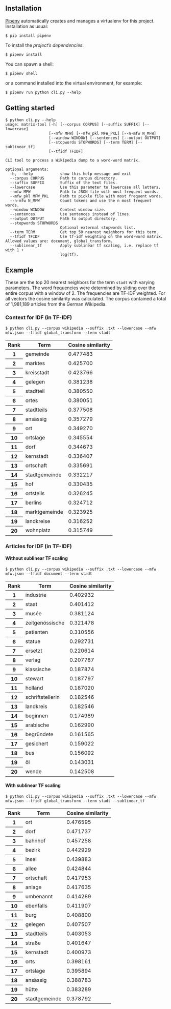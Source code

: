 ## Installation
[Pipenv](https://pipenv.readthedocs.io/en/latest/) automatically creates and manages a virtualenv for this project. Installation as usual:

```
$ pip install pipenv
```

To install the _project’s dependencies_:

```
$ pipenv install
```

You can spawn a shell:

```
$ pipenv shell
```

or a command installed into the virtual environment, for example:

```
$ pipenv run python cli.py --help
```


## Getting started

```
$ python cli.py --help
usage: matrix-tool [-h] [--corpus CORPUS] [--suffix SUFFIX] [--lowercase]
                   [--mfw MFW] [--mfw_pkl MFW_PKL] [--n-mfw N_MFW]
                   [--window WINDOW] [--sentences] [--output OUTPUT]
                   [--stopwords STOPWORDS] [--term TERM] [--sublinear_tf]
                   [--tfidf TFIDF]

CLI tool to process a Wikipedia dump to a word-word matrix.

optional arguments:
  -h, --help            show this help message and exit
  --corpus CORPUS       Path to corpus directory.
  --suffix SUFFIX       Suffix of the text files.
  --lowercase           Use this parameter to lowercase all letters.
  --mfw MFW             Path to JSON file with most frequent words.
  --mfw_pkl MFW_PKL     Path to pickle file with most frequent words.
  --n-mfw N_MFW         Count tokens and use the n most frequent words.
  --window WINDOW       Context window size.
  --sentences           Use sentences instead of lines.
  --output OUTPUT       Path to output directory.
  --stopwords STOPWORDS
                        Optional external stopwords list.
  --term TERM           Get top 50 nearest neighbors for this term.
  --tfidf TFIDF         Use tf-idf weighting on the word-word matrix. Allowed values are: document, global_transform.
  --sublinear_tf        Apply sublinear tf scaling, i.e. replace tf with 1 +
                        log(tf).
```

## Example
These are the top 20 nearest neighbors for the term `stadt` with varying parameters. The word frequencies were determined by sliding over the entire corpus with a window of 2. The frequencies are TF-IDF weighted. For all vectors the cosine similarity was calculated. The corpus contained a total of 1,981,189 articles from the German Wikipedia.

### Context for IDF (in TF-IDF)

```
$ python cli.py --corpus wikipedia --suffix .txt --lowercase --mfw mfw.json --tfidf global_transform --term stadt
```

<table>
  <thead>
    <tr>
      <th>Rank</th>
      <th>Term</th>
      <th>Cosine similarity</th>
    </tr>
  </thead>
  <tbody>
    <tr>
      <th>1</th>
      <td>gemeinde</td>
      <td>0.477483</td>
    </tr>
    <tr>
      <th>2</th>
      <td>marktes</td>
      <td>0.425700</td>
    </tr>
    <tr>
      <th>3</th>
      <td>kreisstadt</td>
      <td>0.423766</td>
    </tr>
    <tr>
      <th>4</th>
      <td>gelegen</td>
      <td>0.381238</td>
    </tr>
    <tr>
      <th>5</th>
      <td>stadtteil</td>
      <td>0.380550</td>
    </tr>
    <tr>
      <th>6</th>
      <td>ortes</td>
      <td>0.380051</td>
    </tr>
    <tr>
      <th>7</th>
      <td>stadtteils</td>
      <td>0.377508</td>
    </tr>
    <tr>
      <th>8</th>
      <td>ansässig</td>
      <td>0.357279</td>
    </tr>
    <tr>
      <th>9</th>
      <td>ort</td>
      <td>0.349270</td>
    </tr>
    <tr>
      <th>10</th>
      <td>ortslage</td>
      <td>0.345554</td>
    </tr>
    <tr>
      <th>11</th>
      <td>dorf</td>
      <td>0.344673</td>
    </tr>
    <tr>
      <th>12</th>
      <td>kernstadt</td>
      <td>0.336407</td>
    </tr>
    <tr>
      <th>13</th>
      <td>ortschaft</td>
      <td>0.335691</td>
    </tr>
    <tr>
      <th>14</th>
      <td>stadtgemeinde</td>
      <td>0.332217</td>
    </tr>
    <tr>
      <th>15</th>
      <td>hof</td>
      <td>0.330435</td>
    </tr>
    <tr>
      <th>16</th>
      <td>ortsteils</td>
      <td>0.326245</td>
    </tr>
    <tr>
      <th>17</th>
      <td>berlins</td>
      <td>0.324712</td>
    </tr>
    <tr>
      <th>18</th>
      <td>marktgemeinde</td>
      <td>0.323925</td>
    </tr>
    <tr>
      <th>19</th>
      <td>landkreise</td>
      <td>0.316252</td>
    </tr>
    <tr>
      <th>20</th>
      <td>wohnplatz</td>
      <td>0.315749</td>
    </tr>
  </tbody>
</table>


### Articles for IDF (in TF-IDF)
#### Without sublinear TF scaling

```
$ python cli.py --corpus wikipedia --suffix .txt --lowercase --mfw mfw.json --tfidf document --term stadt
```

<table>
  <thead>
    <tr>
      <th>Rank</th>
      <th>Term</th>
      <th>Cosine similarity</th>
    </tr>
  </thead>
  <tbody>
    <tr>
      <th>1</th>
      <td>industrie</td>
      <td>0.402932</td>
    </tr>
    <tr>
      <th>2</th>
      <td>staat</td>
      <td>0.401412</td>
    </tr>
    <tr>
      <th>3</th>
      <td>musée</td>
      <td>0.381124</td>
    </tr>
    <tr>
      <th>4</th>
      <td>zeitgenössische</td>
      <td>0.321478</td>
    </tr>
    <tr>
      <th>5</th>
      <td>patienten</td>
      <td>0.310556</td>
    </tr>
    <tr>
      <th>6</th>
      <td>statue</td>
      <td>0.292731</td>
    </tr>
    <tr>
      <th>7</th>
      <td>ersetzt</td>
      <td>0.220614</td>
    </tr>
    <tr>
      <th>8</th>
      <td>verlag</td>
      <td>0.207787</td>
    </tr>
    <tr>
      <th>9</th>
      <td>klassische</td>
      <td>0.187874</td>
    </tr>
    <tr>
      <th>10</th>
      <td>stewart</td>
      <td>0.187797</td>
    </tr>
    <tr>
      <th>11</th>
      <td>holland</td>
      <td>0.187020</td>
    </tr>
    <tr>
      <th>12</th>
      <td>schriftstellerin</td>
      <td>0.182546</td>
    </tr>
    <tr>
      <th>13</th>
      <td>landkreis</td>
      <td>0.182546</td>
    </tr>
    <tr>
      <th>14</th>
      <td>beginnen</td>
      <td>0.174989</td>
    </tr>
    <tr>
      <th>15</th>
      <td>arabische</td>
      <td>0.162990</td>
    </tr>
    <tr>
      <th>16</th>
      <td>begründete</td>
      <td>0.161565</td>
    </tr>
    <tr>
      <th>17</th>
      <td>gesichert</td>
      <td>0.159022</td>
    </tr>
    <tr>
      <th>18</th>
      <td>bus</td>
      <td>0.156092</td>
    </tr>
    <tr>
      <th>19</th>
      <td>öl</td>
      <td>0.143031</td>
    </tr>
    <tr>
      <th>20</th>
      <td>wende</td>
      <td>0.142508</td>
    </tr>
  </tbody>
</table>

#### With sublinear TF scaling

```
$ python cli.py --corpus wikipedia --suffix .txt --lowercase --mfw mfw.json --tfidf global_transform --term stadt --sublinear_tf
```

<table>
  <thead>
    <tr>
      <th>Rank</th>
      <th>Term</th>
      <th>Cosine similarity</th>
    </tr>
  </thead>
  <tbody>
    <tr>
      <th>1</th>
      <td>ort</td>
      <td>0.476595</td>
    </tr>
    <tr>
      <th>2</th>
      <td>dorf</td>
      <td>0.471737</td>
    </tr>
    <tr>
      <th>3</th>
      <td>bahnhof</td>
      <td>0.457258</td>
    </tr>
    <tr>
      <th>4</th>
      <td>bezirk</td>
      <td>0.442929</td>
    </tr>
    <tr>
      <th>5</th>
      <td>insel</td>
      <td>0.439883</td>
    </tr>
    <tr>
      <th>6</th>
      <td>allee</td>
      <td>0.424844</td>
    </tr>
    <tr>
      <th>7</th>
      <td>ortschaft</td>
      <td>0.417953</td>
    </tr>
    <tr>
      <th>8</th>
      <td>anlage</td>
      <td>0.417635</td>
    </tr>
    <tr>
      <th>9</th>
      <td>umbenannt</td>
      <td>0.414289</td>
    </tr>
    <tr>
      <th>10</th>
      <td>ebenfalls</td>
      <td>0.411907</td>
    </tr>
    <tr>
      <th>11</th>
      <td>burg</td>
      <td>0.408800</td>
    </tr>
    <tr>
      <th>12</th>
      <td>gelegen</td>
      <td>0.407507</td>
    </tr>
    <tr>
      <th>13</th>
      <td>stadtteils</td>
      <td>0.403053</td>
    </tr>
    <tr>
      <th>14</th>
      <td>straße</td>
      <td>0.401647</td>
    </tr>
    <tr>
      <th>15</th>
      <td>kernstadt</td>
      <td>0.400973</td>
    </tr>
    <tr>
      <th>16</th>
      <td>orts</td>
      <td>0.398161</td>
    </tr>
    <tr>
      <th>17</th>
      <td>ortslage</td>
      <td>0.395894</td>
    </tr>
    <tr>
      <th>18</th>
      <td>ansässig</td>
      <td>0.388783</td>
    </tr>
    <tr>
      <th>19</th>
      <td>hütte</td>
      <td>0.383289</td>
    </tr>
    <tr>
      <th>20</th>
      <td>stadtgemeinde</td>
      <td>0.378792</td>
    </tr>
  </tbody>
</table>
